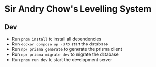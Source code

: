 # Sir Andry Chow's Levelling System

## Dev

- Run `pnpm install` to install all dependencies
- Run `docker compose up -d` to start the database
- Run `npx prisma generate` to generate the prisma client
- Run `npx prisma migrate dev` to migrate the database
- Run `pnpm run dev` to start the development server
